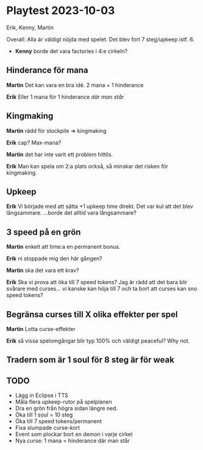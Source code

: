 # Playtest 2023-10-03

Erik, Kenny, Martin

Overall: Alla är väldigt nöjda med spelet. Det blev fort 7 steg/upkeep istf. 6.

* **Kenny** borde det vara factories i 4:e cirkeln?

## Hinderance för mana

**Martin** Det kan vara en bra idé. 2 mana = 1 hinderance

**Erik** Eller 1 mana för 1 hinderance *där man står*

## Kingmaking

**Martin** rädd för stockpile => kingmaking

**Erik** cap? Max-mana?

**Martin** det har inte varit ett problem hittils.

**Erik** Man kan spela om 2:a plats också, så minskar det risken för kingmaking.

## Upkeep

**Erik** Vi började med att sätta +1 upkeep time direkt. Det var kul att det blev långsammare. ...borde det alltid vara långsammare?

## 3 speed på en grön

**Martin** enkelt att time:a en permanent bonus.

**Erik** ni stoppade mig den här gången?

**Martin** ska det vara ett krav?

**Erik** Ska vi prova att öka till 7 speed tokens? Jag är rädd att det bara blir svårare med curses... vi kanske kan höja till 7 och ta bort att curses kan sno speed tokens?

## Begränsa curses till X olika effekter per spel

**Martin** Lotta curse-effekter

**Erik** så vissa spelomgångar blir typ 100% och väldigt peaceful? Why not.

## Tradern som är 1 soul för 8 steg är för weak

## TODO

* Lägg in Eclipse i TTS
* Måla flera upkeep-rutor på spelplanen
* Dra en grön från högra sidan längre ned.
* Öka till 1 soul = 10 steg
* Öka till 7 speed tokens/permanent
* Fixa slumpade curse-kort
* Event som plockar bort en demon i varje cirkel
* Nya curse: 1 mana = hinderance där man står